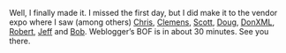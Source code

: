 Well, I finally made it. I missed the first day, but I did make it to
the vendor expo where I saw (among others)
[Chris](http://www.sellsbrothers.com/),
[Clemens](http://staff.newtelligence.net/clemensv/),
[Scott](http://scottwater.com/blog/), [Doug](http://www.douglasp.com/),
[DonXML](http://weblogs.asp.net/donxml/),
[Robert](http://weblogs.asp.net/rmclaws/),
[Jeff](http://www.wintellect.com/about/instructors.aspx?id=3) and
[Bob](http://www.develop.com/us/technology/bio.aspx?id=56). Weblogger’s
BOF is in about 30 minutes. See you there.
